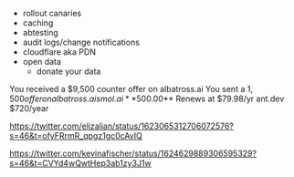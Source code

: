 
- rollout canaries
- caching
- abtesting
- audit logs/change notifications
- cloudflare aka PDN
- open data
	- donate your data

You received a $9,500 counter offer on albatross.ai
You sent a $1,500 offer on albatross.ai
smol.ai **$500.00** Renews at $79.98/yr
ant.dev $720/year

https://twitter.com/elizalian/status/1623065312706072576?s=46&t=ofyFRrmR_qpgz1gc0cAvIQ



https://twitter.com/kevinafischer/status/1624629889306595329?s=46&t=CVYd4wQwtHep3ab1zy3J1w
